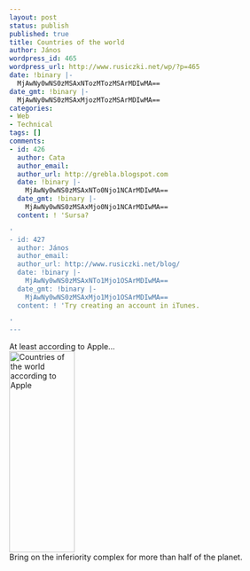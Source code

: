 ```yaml
---
layout: post
status: publish
published: true
title: Countries of the world
author: János
wordpress_id: 465
wordpress_url: http://www.rusiczki.net/wp/?p=465
date: !binary |-
  MjAwNy0wNS0zMSAxNTozMTozMSArMDIwMA==
date_gmt: !binary |-
  MjAwNy0wNS0zMSAxMjozMTozMSArMDIwMA==
categories:
- Web
- Technical
tags: []
comments:
- id: 426
  author: Cata
  author_email: 
  author_url: http://grebla.blogspot.com
  date: !binary |-
    MjAwNy0wNS0zMSAxNTo0Njo1NCArMDIwMA==
  date_gmt: !binary |-
    MjAwNy0wNS0zMSAxMjo0Njo1NCArMDIwMA==
  content: ! 'Sursa?

'
- id: 427
  author: János
  author_email: 
  author_url: http://www.rusiczki.net/blog/
  date: !binary |-
    MjAwNy0wNS0zMSAxNTo1Mjo1OSArMDIwMA==
  date_gmt: !binary |-
    MjAwNy0wNS0zMSAxMjo1Mjo1OSArMDIwMA==
  content: ! 'Try creating an account in iTunes.

'
---
```

<p>At least according to Apple...<br />
<img src="http://www.rusiczki.net/blog/blogpics/countries-of-the-world.gif" width="118" height="363" alt="Countries of the world according to Apple" class="image" /><br />
Bring on the inferiority complex for more than half of the planet.</p>
